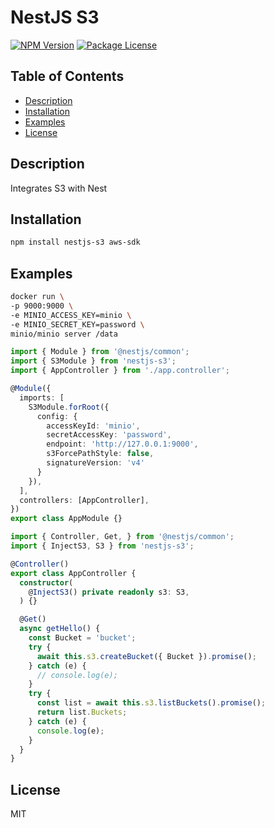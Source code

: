 # NestJS S3

<a href="https://www.npmjs.com/package/nestjs-s3"><img src="https://img.shields.io/npm/v/nestjs-s3.svg" alt="NPM Version" /></a>
<a href="https://www.npmjs.com/package/nestjs-s3"><img src="https://img.shields.io/npm/l/nestjs-s3.svg" alt="Package License" /></a>

## Table of Contents

- [Description](#description)
- [Installation](#installation)
- [Examples](#examples)
- [License](#license)

## Description
Integrates S3 with Nest

## Installation

```bash
npm install nestjs-s3 aws-sdk
```

## Examples

```bash
docker run \
-p 9000:9000 \
-e MINIO_ACCESS_KEY=minio \
-e MINIO_SECRET_KEY=password \
minio/minio server /data
```

```ts
import { Module } from '@nestjs/common';
import { S3Module } from 'nestjs-s3';
import { AppController } from './app.controller';

@Module({
  imports: [
    S3Module.forRoot({
      config: {
        accessKeyId: 'minio',
        secretAccessKey: 'password',
        endpoint: 'http://127.0.0.1:9000',
        s3ForcePathStyle: false,
        signatureVersion: 'v4'
      }
    }),
  ],
  controllers: [AppController],
})
export class AppModule {}
```

```ts
import { Controller, Get, } from '@nestjs/common';
import { InjectS3, S3 } from 'nestjs-s3';

@Controller()
export class AppController {
  constructor(
    @InjectS3() private readonly s3: S3,
  ) {}

  @Get()
  async getHello() {
    const Bucket = 'bucket';
    try {
      await this.s3.createBucket({ Bucket }).promise();
    } catch (e) {
      // console.log(e);
    }
    try {
      const list = await this.s3.listBuckets().promise();
      return list.Buckets;
    } catch (e) {
      console.log(e);
    }
  }
}
```

## License

MIT
